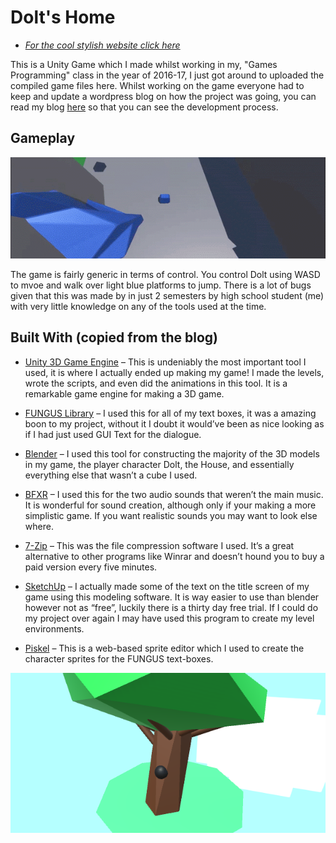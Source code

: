 # **Dolt's Home**
* *[For the cool stylish website click here](https://sites.google.com/view/doltshome/home)*

This is a Unity Game which I made whilst working in my, "Games Programming" class in the year of 2016-17, I just got around to uploaded the compiled game files here.  Whilst working on the game everyone had to keep and update a wordpress blog on how the project was going, you can read my blog [here](https://milanprogramming.wordpress.com/) so that you can see the development process.

## Gameplay
![gif of doltshome gameplay](https://raw.githubusercontent.com/MilanDonhowe/ReadmeImages/master/DoltImages/dolt_1.gif)

The game is fairly generic in terms of control.  You control Dolt using WASD to mvoe and walk over light blue platforms to jump.  There is a lot of bugs given that this was made by in just 2 semesters by high school student (me) with very little knowledge on any of the tools used at the time.

## Built With (copied from the blog)
* [Unity 3D Game Engine](https://unity3d.com/) – This is undeniably the most important tool I used, it is where I actually ended up making my game!  I made the levels, wrote the scripts, and even did the animations in this tool.  It is a remarkable game engine for making a 3D game.

* [FUNGUS Library](http://fungusgames.com/) – I used this for all of my text boxes, it was a amazing boon to my project, without it I doubt it would’ve been as nice looking as if I had just used GUI Text for the dialogue.

* [Blender](https://www.blender.org/) – I used this tool for constructing the majority of the 3D models in my game, the player character Dolt, the House, and essentially everything else that wasn’t a cube I used.

* [BFXR](https://www.bfxr.net/) – I used this for the two audio sounds that weren’t the main music.  It is wonderful for sound creation, although only if your making a more simplistic game.  If you want realistic sounds you may want to look else where.

* [7-Zip](https://www.7-zip.org/) – This was the file compression software I used.  It’s a great alternative to other programs like Winrar and doesn’t hound you to buy a paid version every five minutes.

* [SketchUp](https://www.sketchup.com/) – I actually made some of the text on the title screen of my game using this modeling software.  It is way easier to use than blender however not as “free”, luckily there is a thirty day free trial.  If I could do my project over again I may have used this program to create my level environments.

* [Piskel](https://www.piskelapp.com/) – This is a web-based sprite editor which I used to create the character sprites for the FUNGUS text-boxes.

![Image of tree in-game](https://raw.githubusercontent.com/MilanDonhowe/ReadmeImages/master/DoltImages/dolt_2.png)

